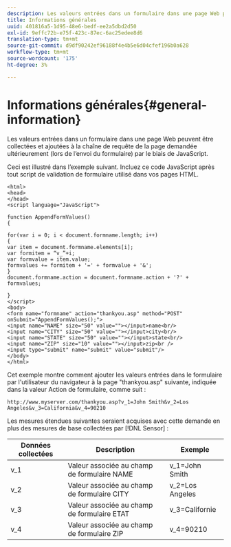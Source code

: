 ```yaml
---
description: Les valeurs entrées dans un formulaire dans une page Web peuvent être collectées et ajoutées à la chaîne de requête de la page demandée ultérieurement (lors de l’envoi du formulaire) par le biais de JavaScript.
title: Informations générales
uuid: 401816a5-1d95-48e6-bedf-ee2a5dbd2d50
exl-id: 9effc72b-e75f-423c-87ec-6ac25edee8d6
translation-type: tm+mt
source-git-commit: d9df90242ef96188f4e4b5e6d04cfef196b0a628
workflow-type: tm+mt
source-wordcount: '175'
ht-degree: 3%

---
```


# Informations générales{#general-information}

Les valeurs entrées dans un formulaire dans une page Web peuvent être collectées et ajoutées à la chaîne de requête de la page demandée ultérieurement (lors de l’envoi du formulaire) par le biais de JavaScript.

Ceci est illustré dans l’exemple suivant. Incluez ce code JavaScript après tout script de validation de formulaire utilisé dans vos pages HTML.

```
<html> 
<head> 
</head> 
<script language="JavaScript"> 
 
function AppendFormValues() 
{ 
 
for(var i = 0; i < document.formname.length; i++) 
{ 
var item = document.formname.elements[i]; 
var formitem = “v_”+i; 
var formvalue = item.value; 
formvalues += formitem + '=' + formvalue + '&'; 
} 
document.formname.action = document.formname.action + '?' + formvalues; 
 
} 
</script> 
<body> 
<form name="formname" action="thankyou.asp" method="POST" onSubmit="AppendFormValues();"> 
<input name="NAME" size="50" value=""></input>name<br/> 
<input name="CITY" size="50" value=""></input>city<br/> 
<input name="STATE" size="50" value=""></input>state<br/> 
<input name="ZIP" size="10" value=""></input>zip<br /> 
<input type="submit" name="submit" value="submit"/> 
</body> 
</html> 
```

Cet exemple montre comment ajouter les valeurs entrées dans le formulaire par l&#39;utilisateur du navigateur à la page &quot;thankyou.asp&quot; suivante, indiquée dans la valeur Action de formulaire, comme suit :

```
http://www.myserver.com/thankyou.asp?v_1=John Smith&v_2=Los Angeles&v_3=California&v_4=90210
```

Les mesures étendues suivantes seraient acquises avec cette demande en plus des mesures de base collectées par [!DNL Sensor] :

| Données collectées | Description | Exemple |
|---|---|---|
| v_1 | Valeur associée au champ de formulaire NAME | v_1=John Smith |
| v_2 | Valeur associée au champ de formulaire CITY | v_2=Los Angeles |
| v_3 | Valeur associée au champ de formulaire ETAT | v_3=Californie |
| v_4 | Valeur associée au champ de formulaire ZIP | v_4=90210 |
